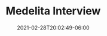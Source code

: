 ---
title: "Medelita Interview"
date: 2021-02-28T20:02:49-06:00
category: "Press"
externalURL: "https://www.medelita.com/blog/interview-dr-amani-md-oncological-surgeon/"
draft: false
---